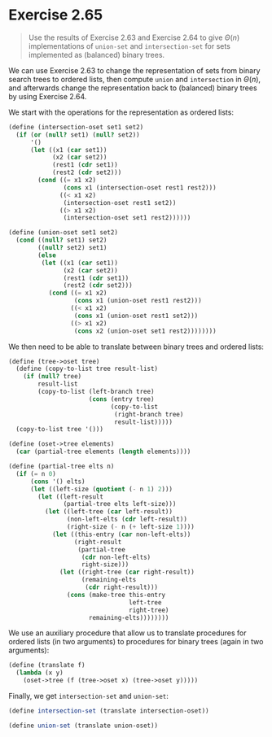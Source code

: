 # Exercise 2.65

> Use the results of Exercise 2.63 and Exercise 2.64 to give $Θ(n)$ implementations of `union-set` and `intersection-set` for sets implemented as (balanced) binary trees.



We can use Exercise 2.63 to change the representation of sets from binary search trees to ordered lists, then compute `union` and `intersection` in $Θ(n)$, and afterwards change the representation back to (balanced) binary trees by using Exercise 2.64.

We start with the operations for the representation as ordered lists:
```scheme
(define (intersection-oset set1 set2)
  (if (or (null? set1) (null? set2))
      '()
      (let ((x1 (car set1))
            (x2 (car set2))
            (rest1 (cdr set1))
            (rest2 (cdr set2)))
        (cond ((= x1 x2)
               (cons x1 (intersection-oset rest1 rest2)))
              ((< x1 x2)
               (intersection-oset rest1 set2))
              ((> x1 x2)
               (intersection-oset set1 rest2))))))

(define (union-oset set1 set2)
  (cond ((null? set1) set2)
        ((null? set2) set1)
        (else
         (let ((x1 (car set1))
               (x2 (car set2))
               (rest1 (cdr set1))
               (rest2 (cdr set2)))
           (cond ((= x1 x2)
                  (cons x1 (union-oset rest1 rest2)))
                 ((< x1 x2)
                  (cons x1 (union-oset rest1 set2)))
                 ((> x1 x2)
                  (cons x2 (union-oset set1 rest2))))))))

```
We then need to be able to translate between binary trees and ordered lists:
```scheme
(define (tree->oset tree)
  (define (copy-to-list tree result-list)
    (if (null? tree)
        result-list
        (copy-to-list (left-branch tree)
                      (cons (entry tree)
                            (copy-to-list
                             (right-branch tree)
                             result-list)))))
  (copy-to-list tree '()))

(define (oset->tree elements)
  (car (partial-tree elements (length elements))))

(define (partial-tree elts n)
  (if (= n 0)
      (cons '() elts)
      (let ((left-size (quotient (- n 1) 2)))
        (let ((left-result
               (partial-tree elts left-size)))
          (let ((left-tree (car left-result))
                (non-left-elts (cdr left-result))
                (right-size (- n (+ left-size 1))))
            (let ((this-entry (car non-left-elts))
                  (right-result
                   (partial-tree
                    (cdr non-left-elts)
                    right-size)))
              (let ((right-tree (car right-result))
                    (remaining-elts
                     (cdr right-result)))
                (cons (make-tree this-entry
                                 left-tree
                                 right-tree)
                      remaining-elts))))))))
```

We use an auxiliary procedure that allow us to translate procedures for ordered lists (in two arguments) to procedures for binary trees (again in two arguments):
```scheme
(define (translate f)
  (lambda (x y)
    (oset->tree (f (tree->oset x) (tree->oset y)))))
```
Finally, we get `intersection-set` and `union-set`:
```scheme
(define intersection-set (translate intersection-oset))

(define union-set (translate union-oset))
```
